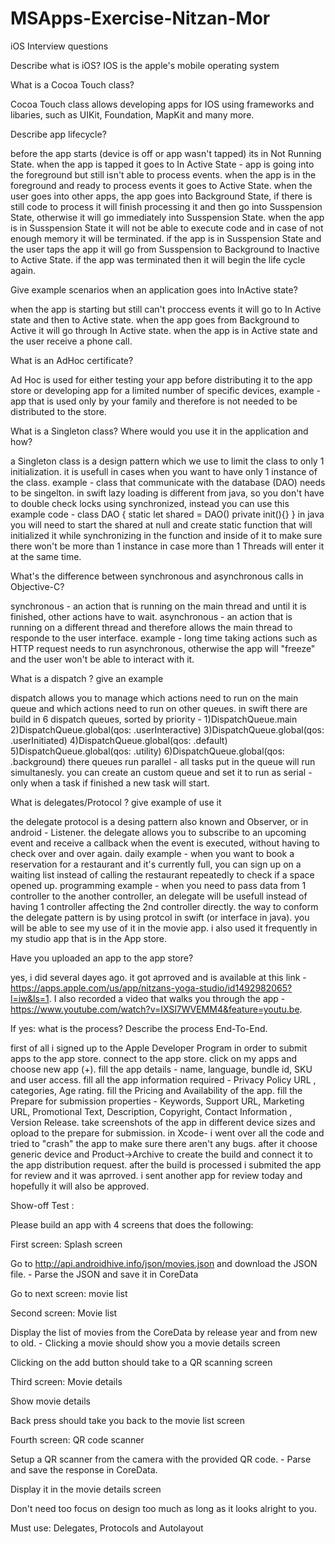 # MSApps-Exercise-Nitzan-Mor


iOS Interview questions

Describe what is iOS? IOS is the apple's mobile operating system

What is a Cocoa Touch class?

Cocoa Touch class allows developing apps for IOS using frameworks and libaries, such as UIKit, Foundation, MapKit and many more.

Describe app lifecycle?

before the app starts (device is off or app wasn't tapped) its in Not Running State. when the app is tapped it goes to In Active State - app is going into the foreground but still isn't able to process events. when the app is in the foreground and ready to process events it goes to Active State. when the user goes into other apps, the app goes into Background State, if there is still code to process it will finish processing it and then go into Susspension State, otherwise it will go immediately into Susspension State. when the app is in Susspension State it will not be able to execute code and in case of not enough memory it will be terminated. if the app is in Susspension State and the user taps the app it will go from Susspension to Background to Inactive to Active State. if the app was terminated then it will begin the life cycle again.

Give example scenarios when an application goes into InActive state?

when the app is starting but still can't proccess events it will go to In Active state and then to Active state. when the app goes from Background to Active it will go through In Active state. when the app is in Active state and the user receive a phone call.

What is an AdHoc certificate?

Ad Hoc is used for either testing your app before distributing it to the app store or developing app for a limited number of specific devices, example - app that is used only by your family and therefore is not needed to be distributed to the store.

What is a Singleton class? Where would you use it in the application and how?

 a Singleton class is a design pattern which we use to limit the class to only 1 initialization. it is usefull in cases when you want to have only 1 instance of the class. example - class that communicate with the database (DAO) needs to be singelton. in swift lazy loading is different from java, so you don't have to double check locks using synchronized, instead you can use this example code - class DAO { static let shared = DAO() private init(){} } in java you will need to start the shared at null and create static function that will initialized it while synchronizing in the function and inside of it to make sure there won't be more than 1 instance in case more than 1 Threads will enter it at the same time.

What's the difference between synchronous and asynchronous calls in Objective-C?

synchronous - an action that is running on the main thread and until it is finished, other actions have to wait. asynchronous - an action that is running on a different thread and therefore allows the main thread to responde to the user interface. example - long time taking actions such as HTTP request needs to run asynchronous, otherwise the app will "freeze" and the user won't be able to interact with it.

What is a dispatch ? give an example

dispatch allows you to manage which actions need to run on the main queue and which actions need to run on other queues. in swift there are build in 6 dispatch queues, sorted by priority - 1)DispatchQueue.main 2)DispatchQueue.global(qos: .userInteractive) 3)DispatchQueue.global(qos: .userInitiated) 4)DispatchQueue.global(qos: .default) 5)DispatchQueue.global(qos: .utility) 6)DispatchQueue.global(qos: .background) there queues run parallel - all tasks put in the queue will run simultanesly. you can create an custom queue and set it to run as serial - only when a task if finished a new task will start.

What is delegates/Protocol ? give example of use it

the delegate protocol is a desing pattern also known and Observer, or in android - Listener. the delegate allows you to subscribe to an upcoming event and receive a callback when the event is executed, without having to check over and over again. daily example - when you want to book a reservation for a restaurant and it's currently full, you can sign up on a waiting list instead of calling the restaurant repeatedly to check if a space opened up. programming example - when you need to pass data from 1 controller to the another controller, an delegate will be usefull instead of having 1 controller affecting the 2nd controller directly. the way to conform the delegate pattern is by using protcol in swift (or interface in java). you will be able to see my use of it in the movie app. i also used it frequently in my studio app that is in the App store.

Have you uploaded an app to the app store? 

yes, i did several dayes ago. it got aprroved and is available at this link - https://apps.apple.com/us/app/nitzans-yoga-studio/id1492982065?l=iw&ls=1. I also recorded a video that walks you through the app - https://www.youtube.com/watch?v=IXSl7WVEMM4&feature=youtu.be.

If yes: what is the process? Describe the process End-To-End.

first of all i signed up to the Apple Developer Program in order to submit apps to the app store.
connect to the app store.
click on my apps and choose new app (+).
fill the app details - name, language, bundle id, SKU and user access.
fill all the app information required - Privacy Policy URL , categories, Age rating.
fill the Pricing and Availability of the app.
fill the Prepare for submission properties - Keywords, Support URL, Marketing URL, Promotional Text, Description, Copyright, Contact Information , Version Release.
take screenshots of the app in different device sizes and opload to the prepare for submission.
in Xcode- i went over all the code and tried to "crash" the app to make sure there aren't any bugs. after it choose generic device and Product->Archive to create the build and connect it to the app distribution request. after the build is processed i submited the app for review and it was aprroved.
i sent another app for review today and hopefully it will also be approved.

Show-off Test :

Please build an app with 4 screens that does the following:

First screen: Splash screen

Go to http://api.androidhive.info/json/movies.json and download the JSON file. - Parse the JSON and save it in CoreData

Go to next screen: movie list

Second screen: Movie list

Display the list of movies from the CoreData by release year and from new to old. - Clicking a movie should show you a movie details screen

Clicking on the add button should take to a QR scanning screen

Third screen: Movie details

Show movie details

Back press should take you back to the movie list screen

Fourth screen: QR code scanner

Setup a QR scanner from the camera with the provided QR code. - Parse and save the response in CoreData.

Display it in the movie details screen

Don't need too focus on design too much as long as it looks alright to you.

Must use: Delegates, Protocols and Autolayout
